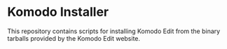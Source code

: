 # Komodo Installer
This repository contains scripts for installing Komodo Edit from the binary tarballs provided by the Komodo Edit website. 
